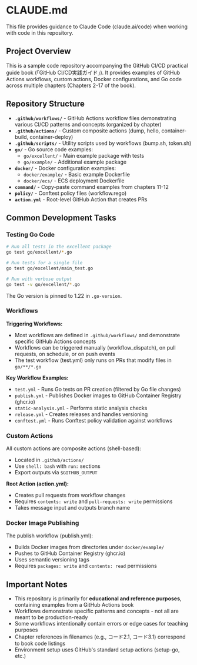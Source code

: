 # CLAUDE.md

This file provides guidance to Claude Code (claude.ai/code) when working with code in this repository.

## Project Overview

This is a sample code repository accompanying the GitHub CI/CD practical guide book (「GitHub CI/CD実践ガイド」). It provides examples of GitHub Actions workflows, custom actions, Docker configurations, and Go code across multiple chapters (Chapters 2-17 of the book).

## Repository Structure

- **`.github/workflows/`** - GitHub Actions workflow files demonstrating various CI/CD patterns and concepts (organized by chapter)
- **`.github/actions/`** - Custom composite actions (dump, hello, container-build, container-deploy)
- **`.github/scripts/`** - Utility scripts used by workflows (bump.sh, token.sh)
- **`go/`** - Go source code examples:
  - `go/excellent/` - Main example package with tests
  - `go/example/` - Additional example package
- **`docker/`** - Docker configuration examples:
  - `docker/example/` - Basic example Dockerfile
  - `docker/ecs/` - ECS deployment Dockerfile
- **`command/`** - Copy-paste command examples from chapters 11-12
- **`policy/`** - Conftest policy files (workflow.rego)
- **`action.yml`** - Root-level GitHub Action that creates PRs

## Common Development Tasks

### Testing Go Code
```bash
# Run all tests in the excellent package
go test go/excellent/*.go

# Run tests for a single file
go test go/excellent/main_test.go

# Run with verbose output
go test -v go/excellent/*.go
```

The Go version is pinned to 1.22 in `.go-version`.

### Workflows

**Triggering Workflows:**
- Most workflows are defined in `.github/workflows/` and demonstrate specific GitHub Actions concepts
- Workflows can be triggered manually (workflow_dispatch), on pull requests, on schedule, or on push events
- The test workflow (test.yml) only runs on PRs that modify files in `go/**/*.go`

**Key Workflow Examples:**
- `test.yml` - Runs Go tests on PR creation (filtered by Go file changes)
- `publish.yml` - Publishes Docker images to GitHub Container Registry (ghcr.io)
- `static-analysis.yml` - Performs static analysis checks
- `release.yml` - Creates releases and handles versioning
- `conftest.yml` - Runs Conftest policy validation against workflows

### Custom Actions

All custom actions are composite actions (shell-based):
- Located in `.github/actions/`
- Use `shell: bash` with `run:` sections
- Export outputs via `$GITHUB_OUTPUT`

**Root Action (action.yml):**
- Creates pull requests from workflow changes
- Requires `contents: write` and `pull-requests: write` permissions
- Takes message input and outputs branch name

### Docker Image Publishing

The publish workflow (publish.yml):
- Builds Docker images from directories under `docker/example/`
- Pushes to GitHub Container Registry (ghcr.io)
- Uses semantic versioning tags
- Requires `packages: write` and `contents: read` permissions

## Important Notes

- This repository is primarily for **educational and reference purposes**, containing examples from a GitHub Actions book
- Workflows demonstrate specific patterns and concepts - not all are meant to be production-ready
- Some workflows intentionally contain errors or edge cases for teaching purposes
- Chapter references in filenames (e.g., コード2.1, コード3.1) correspond to book code listings
- Environment setup uses GitHub's standard setup actions (setup-go, etc.)
